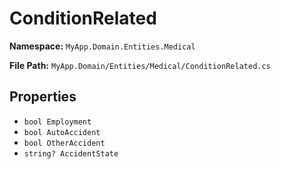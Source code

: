 # ConditionRelated

**Namespace:** `MyApp.Domain.Entities.Medical`

**File Path:** `MyApp.Domain/Entities/Medical/ConditionRelated.cs`

## Properties

- `bool Employment`
- `bool AutoAccident`
- `bool OtherAccident`
- `string? AccidentState`

